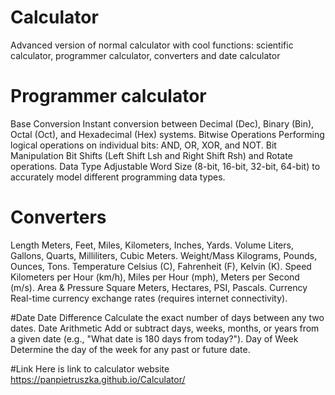 # Calculator
Advanced version of normal calculator with cool functions: scientific calculator, programmer calculator,  converters and date calculator

# Programmer calculator
Base Conversion	Instant conversion between Decimal (Dec), Binary (Bin), Octal (Oct), and Hexadecimal (Hex) systems.
Bitwise Operations	Performing logical operations on individual bits: AND, OR, XOR, and NOT.
Bit Manipulation	Bit Shifts (Left Shift Lsh and Right Shift Rsh) and Rotate operations.
Data Type	Adjustable Word Size (8-bit, 16-bit, 32-bit, 64-bit) to accurately model different programming data types.

# Converters
Length	Meters, Feet, Miles, Kilometers, Inches, Yards.
Volume	Liters, Gallons, Quarts, Milliliters, Cubic Meters.
Weight/Mass	Kilograms, Pounds, Ounces, Tons.
Temperature	Celsius (C), Fahrenheit (F), Kelvin (K).
Speed	Kilometers per Hour (km/h), Miles per Hour (mph), Meters per Second (m/s).
Area & Pressure	Square Meters, Hectares, PSI, Pascals.
Currency	Real-time currency exchange rates (requires internet connectivity).

#Date 
Date Difference	Calculate the exact number of days between any two dates.
Date Arithmetic	Add or subtract days, weeks, months, or years from a given date (e.g., "What date is 180 days from today?").
Day of Week	Determine the day of the week for any past or future date.

#Link
Here is link to calculator website
https://panpietruszka.github.io/Calculator/
